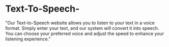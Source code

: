 # Text-To-Speech-
"Our Text-to-Speech website allows you to listen to your text in a voice format. Simply enter your text, and our system will convert it into speech. You can choose your preferred voice and adjust the speed to enhance your listening experience." 
